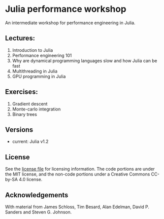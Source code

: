 # Julia performance workshop

An intermediate workshop for performance engineering in Julia.

## Lectures:
1. Introduction to Julia
2. Performance engineering 101
3. Why are dynamical programming languages slow and how Julia can be fast
4. Multithreading in Julia
5. GPU programming in Julia

## Exercises:
1. Gradient descent
2. Monte-carlo integration
3. Binary trees

## Versions
- current: Julia v1.2

## License

See the [license file](LICENSE.md) for licensing information.
The code portions are under the MIT license, and the non-code portions under a Creative Commons CC-by-SA 4.0 license.

## Acknowledgements

With material from James Schloss, Tim Besard, Alan Edelman, David P. Sanders and Steven G. Johnson.




